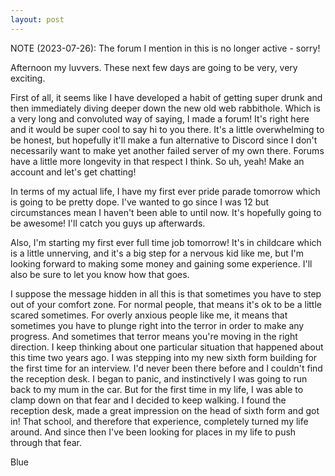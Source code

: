 ```yaml
---
layout: post
---
```


NOTE (2023-07-26): The forum I mention in this is no longer active - sorry!

Afternoon my luvvers. These next few days are going to be very, very exciting.

First of all, it seems like I have developed a habit of getting super drunk and then immediately diving deeper down the new old web rabbithole. Which is a very long and convoluted way of saying, I made a forum! It's right here and it would be super cool to say hi to you there. It's a little overwhelming to be honest, but hopefully it'll make a fun alternative to Discord since I don't necessarily want to make yet another failed server of my own there. Forums have a little more longevity in that respect I think. So uh, yeah! Make an account and let's get chatting!

In terms of my actual life, I have my first ever pride parade tomorrow which is going to be pretty dope. I've wanted to go since I was 12 but circumstances mean I haven't been able to until now. It's hopefully going to be awesome! I'll catch you guys up afterwards.

Also, I'm starting my first ever full time job tomorrow! It's in childcare which is a little unnerving, and it's a big step for a nervous kid like me, but I'm looking forward to making some money and gaining some experience. I'll also be sure to let you know how that goes.

I suppose the message hidden in all this is that sometimes you have to step out of your comfort zone. For normal people, that means it's ok to be a little scared sometimes. For overly anxious people like me, it means that sometimes you have to plunge right into the terror in order to make any progress. And sometimes that terror means you're moving in the right direction. I keep thinking about one particular situation that happened about this time two years ago. I was stepping into my new sixth form building for the first time for an interview. I'd never been there before and I couldn't find the reception desk. I began to panic, and instinctively I was going to run back to my mum in the car. But for the first time in my life, I was able to clamp down on that fear and I decided to keep walking. I found the reception desk, made a great impression on the head of sixth form and got in! That school, and therefore that experience, completely turned my life around. And since then I've been looking for places in my life to push through that fear.

Blue